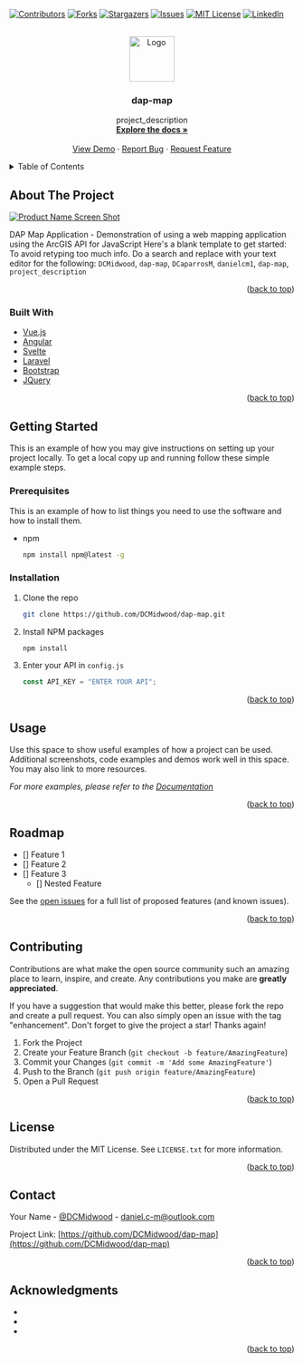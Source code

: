 <div id="top"></div>

<!-- PROJECT SHIELDS -->
<!--
*** I'm using markdown "reference style" links for readability.
*** Reference links are enclosed in brackets [ ] instead of parentheses ( ).
*** See the bottom of this document for the declaration of the reference variables
*** for contributors-url, forks-url, etc. This is an optional, concise syntax you may use.
*** https://www.markdownguide.org/basic-syntax/#reference-style-links
-->

[![Contributors][contributors-shield]][contributors-url]
[![Forks][forks-shield]][forks-url]
[![Stargazers][stars-shield]][stars-url]
[![Issues][issues-shield]][issues-url]
[![MIT License][license-shield]][license-url]
[![LinkedIn][linkedin-shield]][linkedin-url]

<!-- PROJECT LOGO -->
<br />
<div align="center">
  <a href="https://github.com/DCMidwood/dap-map">
    <img src="dap-map/data/dap-map-logo.png" alt="Logo" width="80" height="80">
  </a>

<h3 align="center">dap-map</h3>

  <p align="center">
    project_description
    <br />
    <a href="https://github.com/DCMidwood/dap-map"><strong>Explore the docs »</strong></a>
    <br />
    <br />
    <a href="https://github.com/DCMidwood/dap-map">View Demo</a>
    ·
    <a href="https://github.com/DCMidwood/dap-map/issues">Report Bug</a>
    ·
    <a href="https://github.com/DCMidwood/dap-map/issues">Request Feature</a>
  </p>
</div>

<!-- TABLE OF CONTENTS -->
<details>
  <summary>Table of Contents</summary>
  <ol>
    <li>
      <a href="#about-the-project">About The Project</a>
      <ul>
        <li><a href="#built-with">Built With</a></li>
      </ul>
    </li>
    <li>
      <a href="#getting-started">Getting Started</a>
      <ul>
        <li><a href="#prerequisites">Prerequisites</a></li>
        <li><a href="#installation">Installation</a></li>
      </ul>
    </li>
    <li><a href="#usage">Usage</a></li>
    <li><a href="#roadmap">Roadmap</a></li>
    <li><a href="#contributing">Contributing</a></li>
    <li><a href="#license">License</a></li>
    <li><a href="#contact">Contact</a></li>
    <li><a href="#acknowledgments">Acknowledgments</a></li>
  </ol>
</details>

<!-- ABOUT THE PROJECT -->

## About The Project

[![Product Name Screen Shot][product-screenshot]](https://example.com)

DAP Map Application - Demonstration of using a web mapping application using the ArcGIS API for JavaScript
Here's a blank template to get started: To avoid retyping too much info. Do a search and replace with your text editor for the following: `DCMidwood`, `dap-map`, `DCaparrosM`, `danielcm1`, `dap-map`, `project_description`

<p align="right">(<a href="#top">back to top</a>)</p>

### Built With

- [Vue.js](https://vuejs.org/)
- [Angular](https://angular.io/)
- [Svelte](https://svelte.dev/)
- [Laravel](https://laravel.com)
- [Bootstrap](https://getbootstrap.com)
- [JQuery](https://jquery.com)

<p align="right">(<a href="#top">back to top</a>)</p>

<!-- GETTING STARTED -->

## Getting Started

This is an example of how you may give instructions on setting up your project locally.
To get a local copy up and running follow these simple example steps.

### Prerequisites

This is an example of how to list things you need to use the software and how to install them.

- npm
  ```sh
  npm install npm@latest -g
  ```

### Installation

1. Clone the repo
   ```sh
   git clone https://github.com/DCMidwood/dap-map.git
   ```
2. Install NPM packages
   ```sh
   npm install
   ```
3. Enter your API in `config.js`
   ```js
   const API_KEY = "ENTER YOUR API";
   ```

<p align="right">(<a href="#top">back to top</a>)</p>

<!-- USAGE EXAMPLES -->

## Usage

Use this space to show useful examples of how a project can be used. Additional screenshots, code examples and demos work well in this space. You may also link to more resources.

_For more examples, please refer to the [Documentation](https://example.com)_

<p align="right">(<a href="#top">back to top</a>)</p>

<!-- ROADMAP -->

## Roadmap

- [] Feature 1
- [] Feature 2
- [] Feature 3
  - [] Nested Feature

See the [open issues](https://github.com/DCMidwood/dap-map/issues) for a full list of proposed features (and known issues).

<p align="right">(<a href="#top">back to top</a>)</p>

<!-- CONTRIBUTING -->

## Contributing

Contributions are what make the open source community such an amazing place to learn, inspire, and create. Any contributions you make are **greatly appreciated**.

If you have a suggestion that would make this better, please fork the repo and create a pull request. You can also simply open an issue with the tag "enhancement".
Don't forget to give the project a star! Thanks again!

1. Fork the Project
2. Create your Feature Branch (`git checkout -b feature/AmazingFeature`)
3. Commit your Changes (`git commit -m 'Add some AmazingFeature'`)
4. Push to the Branch (`git push origin feature/AmazingFeature`)
5. Open a Pull Request

<p align="right">(<a href="#top">back to top</a>)</p>

<!-- LICENSE -->

## License

Distributed under the MIT License. See `LICENSE.txt` for more information.

<p align="right">(<a href="#top">back to top</a>)</p>

<!-- CONTACT -->

## Contact

Your Name - [@DCMidwood](https://twitter.com/DCMidwood) - daniel.c-m@outlook.com

Project Link: [https://github.com/DCMidwood/dap-map](https://github.com/DCMidwood/dap-map)

<p align="right">(<a href="#top">back to top</a>)</p>

<!-- ACKNOWLEDGMENTS -->

## Acknowledgments

- []()
- []()
- []()

<p align="right">(<a href="#top">back to top</a>)</p>

<!-- MARKDOWN LINKS & IMAGES -->
<!-- https://www.markdownguide.org/basic-syntax/#reference-style-links -->

[contributors-shield]: https://img.shields.io/github/contributors/DCMidwood/dap-map.svg?style=for-the-badge
[contributors-url]: https://github.com/DCMidwood/dap-map/graphs/contributors
[forks-shield]: https://img.shields.io/github/forks/DCMidwood/dap-map.svg?style=for-the-badge
[forks-url]: https://github.com/DCMidwood/dap-map/network/members
[stars-shield]: https://img.shields.io/github/stars/DCMidwood/dap-map.svg?style=for-the-badge
[stars-url]: https://github.com/DCMidwood/dap-map/stargazers
[issues-shield]: https://img.shields.io/github/issues/DCMidwood/dap-map.svg?style=for-the-badge
[issues-url]: https://github.com/DCMidwood/dap-map/issues
[license-shield]: https://img.shields.io/github/license/DCMidwood/dap-map.svg?style=for-the-badge
[license-url]: https://github.com/DCMidwood/dap-map/blob/main/LICENSE.txt
[linkedin-shield]: https://img.shields.io/badge/-LinkedIn-black.svg?style=for-the-badge&logo=linkedin&colorB=555
[linkedin-url]: https://www.linkedin.com/in/danielcm1/
[product-screenshot]: images/screenshot.png
